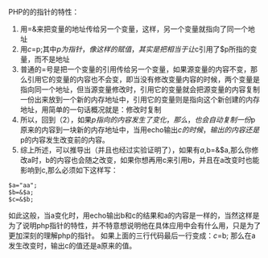 
PHP的的指针的特性：

1. 用=&来把变量的地址传给另一个变量，这样，另一个变量就指向了同一个地址
2. 用$c=$p;其中$p为指针，像这样的赋值，其实是把相当于让$c引用了$p所指的变量，而不是地址
3. 普通的=号是把一个变量的引用传给另一个变量，如果源变量的内容不变，那么引用它的变量的内容也不会变，即当没有修改变量内容的时候，两个变量是指向同一个地址，但当源变量修改时，引用它的变量就会把源变量的内容复制一份出来放到一个新的内存地址中，引用它的变量则是指向这个新创建的内存地址，用简单的一句话概况就是：修改时复制
4. 所以，回到（2），如果$p指向的内容发生了变化，那么，也会自动复制一份$p原来的内容到一块新的内存地址中，当用echo输出$c的时候，输出的内容还是$p的内容发生改变前的内容。
5. 综上所述，可以推导出（并且也经过实验证明了），如果有$a,$b=&$a,那么你修改a时，b的内容也会随之改变，如果你想再用c来引用b，并且在a改变时也能影响到c,那么必须如下这样写：

```
$a="aa";
$b=&$a;
$c=&$b; 

```

如此这般，当a变化时，用echo输出b和c的结果和a的内容是一样的，当然这样是为了说明php指针的特性，并不特意想说明他在具体应用中会有什么用，只是为了更加深刻的理解php的指针。
如果上面的三行代码最后一行变成：$c=$b;
那么在a发生改变时，输出c的值还是a原来的值。
